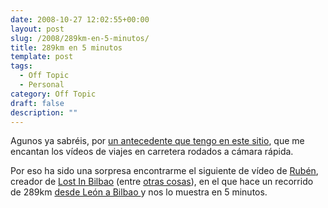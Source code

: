 ```yaml
---
date: 2008-10-27 12:02:55+00:00
layout: post
slug: /2008/289km-en-5-minutos/
title: 289km en 5 minutos
template: post
tags:
  - Off Topic
  - Personal
category: Off Topic
draft: false
description: ""
---
```


Agunos ya sabréis, por [un antecedente que tengo en este sitio](/2008/08/26/desde-los-angeles-a-new-york-pasando-por-new-mexico-en-4-minutos/), que me encantan los vídeos de viajes en carretera rodados a cámara rápida.

Por eso ha sido una sorpresa encontrarme el siguiente de vídeo de [Rubén](http://www.rubenx.net/), creador de [Lost In Bilbao](http://lostinbilbao.tv) (entre [otras cosas](http://www.factorianorte.com/)), en el que hace un recorrido de 289km [desde León a Bilbao ](http://maps.google.es/maps?f=d&saddr=prioro,leon&daddr=bilbao&hl=es&geocode=&mra=ls&sll=40.470382,-3.668756&sspn=0.01208,0.027895&g=Calle+de+Baus%C3%A1,+28033+Madrid&ie=UTF8&ll=45.274886,3.867188&spn=22.883479,57.128906&z=5)y nos lo muestra en 5 minutos.


